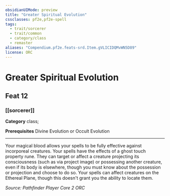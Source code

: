 ```yaml
---
obsidianUIMode: preview
title: "Greater Spiritual Evolution"
cssclasses: pf2e,pf2e-spell
tags:
  - trait/sorcerer
  - trait/common
  - category/class
  - remaster
aliases: "Compendium.pf2e.feats-srd.Item.gVLICIDQMvWN5D89"
license: ORC
---
```

# Greater Spiritual Evolution
## Feat 12
### [[sorcerer]]

**Category** class; 



**Prerequisites** Divine Evolution or Occult Evolution
* * *
Your magical blood allows your spells to be fully effective against incorporeal creatures. Your spells have the effects of a ghost touch property rune. They can target or affect a creature projecting its consciousness (such as via project image) or possessing another creature, even if its body is elsewhere, though you must know about the possession or projection and choose to do so. Your spells can affect creatures on the Ethereal Plane, though this doesn't grant you the ability to locate them.

*Source: Pathfinder Player Core 2*
*ORC*